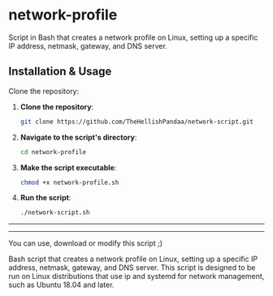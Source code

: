 # network-profile
Script in Bash that creates a network profile on Linux, setting up a specific IP address, netmask, gateway, and DNS server.


<h2><strong>Installation & Usage</strong></h2>

Clone the repository:

1. **Clone the repository**:

   ```bash
   git clone https://github.com/TheHellishPandaa/network-script.git
   ```

2. **Navigate to the script's directory**:

   ```bash
   cd network-profile
   ```

3. **Make the script executable**:

   ```bash
   chmod +x network-profile.sh
   ```

4. **Run the script**:

   ```bash
   ./network-script.sh
   ```
<hr><hr>

You can use, download or modify this script ;)


Bash script that creates a network profile on Linux, setting up a specific IP address, netmask, gateway, and DNS server. This script is designed to be run on Linux distributions that use ip and systemd for network management, such as Ubuntu 18.04 and later.

